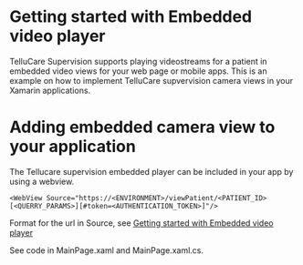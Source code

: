 # Getting started with Embedded video player

TelluCare Supervision supports playing videostreams for a patient in embedded video views for your web page or mobile apps. This is an example on how to implement TelluCare supvervision camera views in your Xamarin applications.

# Adding embedded camera view to your application

The Tellucare supervision embedded player can be included in your app by using a webview.

    <WebView Source="https://<ENVIRONMENT>/viewPatient/<PATIENT_ID>[<QUERRY_PARAMS>][#token=<AUTHENTICATION_TOKEN>]"/>
	
Format for the url in Source, see [Getting started with Embedded video player](https://calm-sky-0f8781003-1.westeurope.azurestaticapps.net/guide/embedded/embeddedVideoPlayer.html)

See code in MainPage.xaml and MainPage.xaml.cs.
